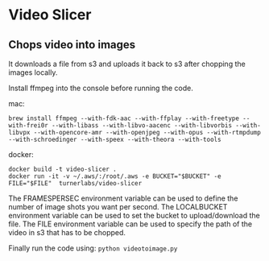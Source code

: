 # Video Slicer

## Chops video into images

It downloads a file from s3 and uploads it back to s3 after chopping the images locally.

Install ffmpeg into the console before running the code.

mac:

```
brew install ffmpeg --with-fdk-aac --with-ffplay --with-freetype --with-frei0r --with-libass --with-libvo-aacenc --with-libvorbis --with-libvpx --with-opencore-amr --with-openjpeg --with-opus --with-rtmpdump --with-schroedinger --with-speex --with-theora --with-tools
```

docker:
```
docker build -t video-slicer .
docker run -it -v ~/.aws/:/root/.aws -e BUCKET="$BUCKET" -e FILE="$FILE"  turnerlabs/video-slicer
```


The FRAMESPERSEC environment variable can be used to define the number of image shots you want per second.
The LOCALBUCKET environment variable can be used to set the bucket to upload/download the file.
The FILE environment variable can be used to specify the path of the video in s3 that has to be chopped.

Finally run the code using: `python videotoimage.py`
